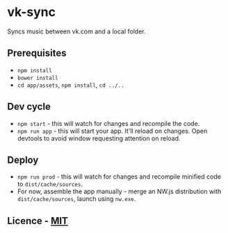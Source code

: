 # vk-sync

Syncs music between vk.com and a local folder.

## Prerequisites

- `npm install`
- `bower install`
- `cd app/assets`, `npm install`, `cd ../..`

## Dev cycle

- `npm start` - this will watch for changes and recompile the code.
- `npm run app` - this will start your app. It'll reload on changes. Open devtools to avoid window requesting attention on reload.

## Deploy

- `npm run prod` - this will watch for changes and recompile minified code to `dist/cache/sources`.
- For now, assemble the app manually - merge an NW.js distribution with `dist/cache/sources`, launch using `nw.exe`.

## Licence - [MIT](LICENSE)
